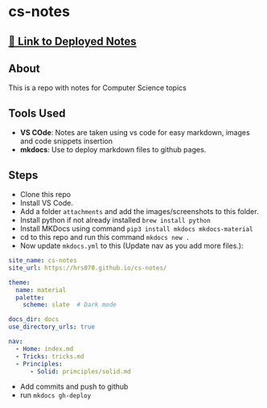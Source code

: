 # cs-notes

## [🔗 Link to Deployed Notes](https://hrs070.github.io/cs-notes)

## About

This is a repo with notes for Computer Science topics

## Tools Used

- **VS COde**: Notes are taken using vs code for easy markdown, images and code snippets insertion
- **mkdocs**: Use to deploy markdown files to github pages.

## Steps

- Clone this repo
- Install VS Code.
- Add a folder `attachments` and add the images/screenshots to this folder.
- Install python if not already installed `brew install python`
- Install MKDocs using command `pip3 install mkdocs mkdocs-material`
- cd to this repo and run this command `mkdocs new .`
- Now update `mkdocs.yml` to this (Update nav as you add more files.):

```yml
site_name: cs-notes
site_url: https://hrs070.github.io/cs-notes/

theme:
  name: material
  palette:
    scheme: slate  # Dark mode

docs_dir: docs
use_directory_urls: true

nav:
  - Home: index.md
  - Tricks: tricks.md
  - Principles:
      - Solid: principles/solid.md
```

- Add commits and push to github
- run ```mkdocs gh-deploy```
